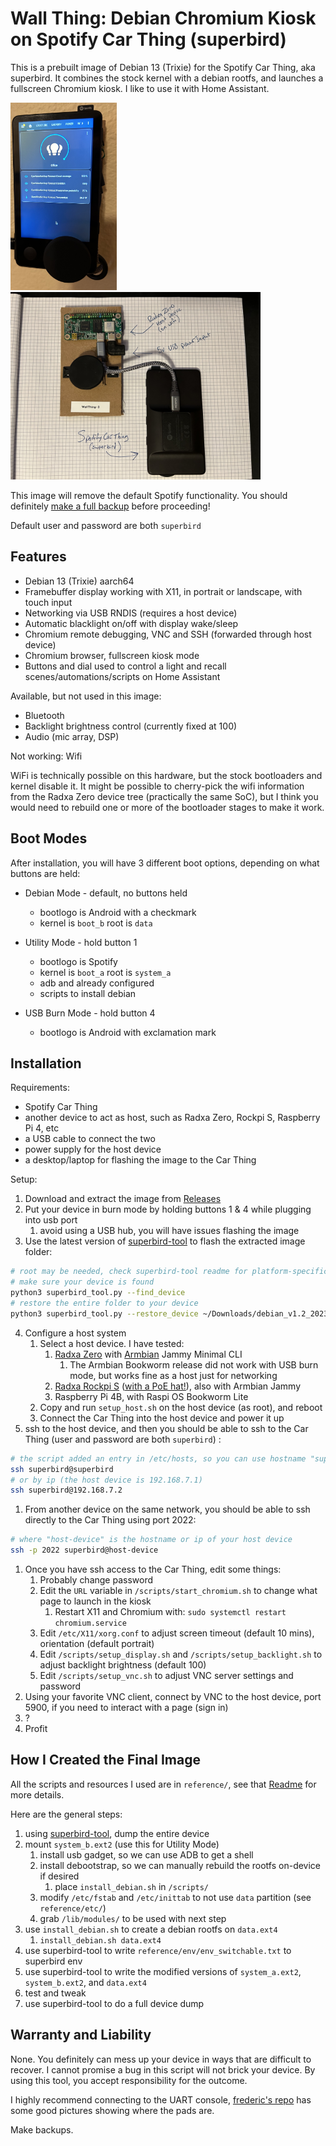 # Wall Thing: Debian Chromium Kiosk on Spotify Car Thing (superbird)

This is a prebuilt image of Debian 13 (Trixie) for the Spotify Car Thing, aka superbird.
It combines the stock kernel with a debian rootfs, and launches a fullscreen Chromium kiosk. I like to use it with Home Assistant.

<img src="pictures/superbird_ha_portrait.jpg" alt="Home Assistant on Car Thing" style="height: 300px;"/>
<img src="pictures/superbird_wall_mount.jpg" alt="Home Assistant on Car Thing" style="height: 300px;"/>


This image will remove the default Spotify functionality. You should definitely [make a full backup](https://github.com/bishopdynamics/superbird-tool) before proceeding!

Default user and password are both `superbird`

## Features

* Debian 13 (Trixie) aarch64
* Framebuffer display working with X11, in portrait or landscape, with touch input
* Networking via USB RNDIS (requires a host device)
* Automatic blacklight on/off with display wake/sleep
* Chromium remote debugging, VNC and SSH (forwarded through host device)
* Chromium browser, fullscreen kiosk mode
* Buttons and dial used to control a light and recall scenes/automations/scripts on Home Assistant

Available, but not used in this image:

* Bluetooth
* Backlight brightness control (currently fixed at 100)
* Audio (mic array, DSP)

Not working: Wifi

WiFi is technically possible on this hardware, but the stock bootloaders and kernel disable it.
It might be possible to cherry-pick the wifi information from the Radxa Zero device tree (practically the same SoC), but I think you would need to rebuild one or more of the bootloader stages to make it work.


## Boot Modes

After installation, you will have 3 different boot options, depending on what buttons are held:

* Debian Mode - default, no buttons held
  * bootlogo is Android with a checkmark
  * kernel is `boot_b` root is `data`

* Utility Mode - hold button 1
  * bootlogo is Spotify
  * kernel is `boot_a` root is `system_a`
  * adb and already configured
  * scripts to install debian

* USB Burn Mode - hold button 4
  * bootlogo is Android with exclamation mark


## Installation

Requirements:
* Spotify Car Thing
* another device to act as host, such as Radxa Zero, Rockpi S, Raspberry Pi 4, etc
* a USB cable to connect the two
* power supply for the host device
* a desktop/laptop for flashing the image to the Car Thing


Setup:
1. Download and extract the image from [Releases](https://github.com/bishopdynamics/superbird-debian-kiosk/releases)
2. Put your device in burn mode by holding buttons 1 & 4 while plugging into usb port
   1. avoid using a USB hub, you will have issues flashing the image
3. Use the latest version of [superbird-tool](https://github.com/bishopdynamics/superbird-tool) to flash the extracted image folder:

```bash
# root may be needed, check superbird-tool readme for platform-specific usage
# make sure your device is found
python3 superbird_tool.py --find_device
# restore the entire folder to your device
python3 superbird_tool.py --restore_device ~/Downloads/debian_v1.2_2023-12-19
```

4. Configure a host system
   1. Select a host device. I have tested:
      1. [Radxa Zero](pictures/superbird_wall_mount.jpg) with [Armbian](https://www.armbian.com/radxa-zero/) Jammy Minimal CLI
         1. The Armbian Bookworm release did not work with USB burn mode, but works fine as a host just for networking
      2. [Radxa Rockpi S](pictures/superbird_landscape_back.jpg) ([with a PoE hat!](pictures/superbird_poe.jpg)), also with Armbian Jammy
      3. Raspberry Pi 4B, with Raspi OS Bookworm Lite
   2. Copy and run `setup_host.sh` on the host device (as root), and reboot
   3. Connect the Car Thing into the host device and power it up
5. ssh to the host device, and then you should be able to ssh to the Car Thing (user and password are both `superbird`) :
```bash
# the script added an entry in /etc/hosts, so you can use hostname "superbird" from the host device
ssh superbird@superbird
# or by ip (the host device is 192.168.7.1)
ssh superbird@192.168.7.2
```
1. From another device on the same network, you should be able to ssh directly to the Car Thing using port 2022:
```bash
# where "host-device" is the hostname or ip of your host device
ssh -p 2022 superbird@host-device
```
1. Once you have ssh access to the Car Thing, edit some things:
   1. Probably change password
   2. Edit the `URL` variable in `/scripts/start_chromium.sh` to change what page to launch in the kiosk
      1. Restart X11 and Chromium with: `sudo systemctl restart chromium.service`
   3. Edit `/etc/X11/xorg.conf` to adjust screen timeout (default 10 mins), orientation (default portrait)
   4. Edit `/scripts/setup_display.sh` and `/scripts/setup_backlight.sh` to adjust backlight brightness (default 100)
   5. Edit `/scripts/setup_vnc.sh` to adjust VNC server settings and password
2. Using your favorite VNC client, connect by VNC to the host device, port 5900, if you need to interact with a page (sign in)
3. ?
4.  Profit


## How I Created the Final Image

All the scripts and resources I used are in `reference/`, see that [Readme](reference/Readme.md) for more details.

Here are the general steps:

1. using [superbird-tool](https://github.com/bishopdynamics/superbird-tool), dump the entire device
2. mount `system_b.ext2` (use this for Utility Mode)
   1. install usb gadget, so we can use ADB to get a shell
   2. install debootstrap, so we can manually rebuild the rootfs on-device if desired
      1. place `install_debian.sh` in `/scripts/`
   3. modify `/etc/fstab` and `/etc/inittab` to not use `data` partition (see `reference/etc/`)
   4. grab `/lib/modules/` to be used with next step
3. use `install_debian.sh` to create a debian rootfs on `data.ext4`
   1. `install_debian.sh data.ext4`
4. use superbird-tool to write `reference/env/env_switchable.txt` to superbird env
5. use superbird-tool to write the modified versions of `system_a.ext2`, `system_b.ext2`, and `data.ext4`
6. test and tweak
7. use superbird-tool to do a full device dump

## Warranty and Liability

None. You definitely can mess up your device in ways that are difficult to recover. I cannot promise a bug in this script will not brick your device.
By using this tool, you accept responsibility for the outcome. 

I highly recommend connecting to the UART console, [frederic's repo](https://github.com/frederic/superbird-bulkcmd) has some good pictures showing where the pads are.

Make backups.
